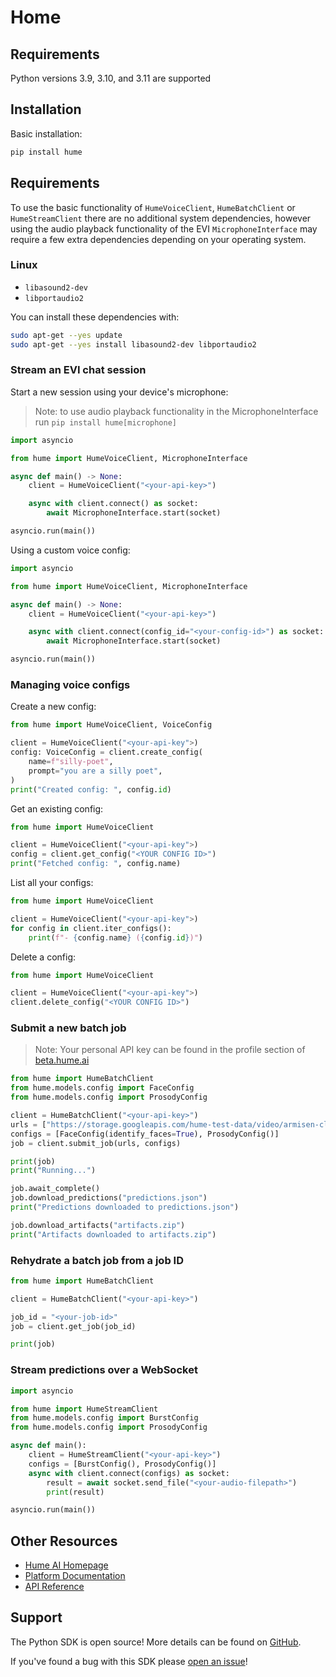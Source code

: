 # Home

## Requirements

Python versions 3.9, 3.10, and 3.11 are supported

## Installation

Basic installation:

```bash
pip install hume
```

## Requirements

To use the basic functionality of `HumeVoiceClient`, `HumeBatchClient` or `HumeStreamClient` there are no additional system dependencies, however using the audio playback functionality of the EVI `MicrophoneInterface` may require a few extra dependencies depending on your operating system.

### Linux

- `libasound2-dev`
- `libportaudio2`

You can install these dependencies with:

```bash
sudo apt-get --yes update
sudo apt-get --yes install libasound2-dev libportaudio2
```

### Stream an EVI chat session

Start a new session using your device's microphone:

> Note: to use audio playback functionality in the MicrophoneInterface run `pip install hume[microphone]`

```python
import asyncio

from hume import HumeVoiceClient, MicrophoneInterface

async def main() -> None:
    client = HumeVoiceClient("<your-api-key>")

    async with client.connect() as socket:
        await MicrophoneInterface.start(socket)

asyncio.run(main())
```

Using a custom voice config:

```py
import asyncio

from hume import HumeVoiceClient, MicrophoneInterface

async def main() -> None:
    client = HumeVoiceClient("<your-api-key>")

    async with client.connect(config_id="<your-config-id>") as socket:
        await MicrophoneInterface.start(socket)

asyncio.run(main())
```

### Managing voice configs

Create a new config:

```py
from hume import HumeVoiceClient, VoiceConfig

client = HumeVoiceClient("<your-api-key">)
config: VoiceConfig = client.create_config(
    name=f"silly-poet",
    prompt="you are a silly poet",
)
print("Created config: ", config.id)
```

Get an existing config:

```py
from hume import HumeVoiceClient

client = HumeVoiceClient("<your-api-key">)
config = client.get_config("<YOUR CONFIG ID>")
print("Fetched config: ", config.name)
```

List all your configs:

```py
from hume import HumeVoiceClient

client = HumeVoiceClient("<your-api-key">)
for config in client.iter_configs():
    print(f"- {config.name} ({config.id})")
```

Delete a config:

```py
from hume import HumeVoiceClient

client = HumeVoiceClient("<your-api-key">)
client.delete_config("<YOUR CONFIG ID>")
```

### Submit a new batch job

> Note: Your personal API key can be found in the profile section of [beta.hume.ai](https://beta.hume.ai)

```python
from hume import HumeBatchClient
from hume.models.config import FaceConfig
from hume.models.config import ProsodyConfig

client = HumeBatchClient("<your-api-key>")
urls = ["https://storage.googleapis.com/hume-test-data/video/armisen-clip.mp4"]
configs = [FaceConfig(identify_faces=True), ProsodyConfig()]
job = client.submit_job(urls, configs)

print(job)
print("Running...")

job.await_complete()
job.download_predictions("predictions.json")
print("Predictions downloaded to predictions.json")

job.download_artifacts("artifacts.zip")
print("Artifacts downloaded to artifacts.zip")
```

### Rehydrate a batch job from a job ID

```python
from hume import HumeBatchClient

client = HumeBatchClient("<your-api-key>")

job_id = "<your-job-id>"
job = client.get_job(job_id)

print(job)
```

### Stream predictions over a WebSocket

```python
import asyncio

from hume import HumeStreamClient
from hume.models.config import BurstConfig
from hume.models.config import ProsodyConfig

async def main():
    client = HumeStreamClient("<your-api-key>")
    configs = [BurstConfig(), ProsodyConfig()]
    async with client.connect(configs) as socket:
        result = await socket.send_file("<your-audio-filepath>")
        print(result)

asyncio.run(main())
```

## Other Resources

- [Hume AI Homepage](https://hume.ai)
- [Platform Documentation](https://help.hume.ai/basics/about-hume-ai)
- [API Reference](https://streaming.hume.ai)

## Support

The Python SDK is open source! More details can be found on [GitHub](https://github.com/HumeAI/hume-python-sdk).

If you've found a bug with this SDK please [open an issue](https://github.com/HumeAI/hume-python-sdk/issues/new)!

